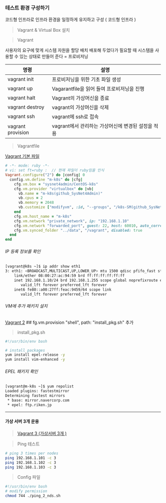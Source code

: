 ### 테스트 환경 구성하기

코드형 인프라로 인프라 환경을 일정하게 유지하고 구성 ( 코드형 인프라 ) 



>  Vagrant & Virtual Box 설치



> Vagrant 

사용자의 요구에 맞게 시스템 자원을 할당 배치 배포해 두었다가 필요할 때 시스템을 사용할 수 있는 상태로 만들어 준다 = 프로비저닝 

| 명령                | 설명                              |
| ----------------- | ------------------------------- |
| vagrant init      | 프로비저닝을 위한 기초 파일 생성              |
| vagrant up        | Vagarantfile을 읽어 들여 프로비저닝을 진행   |
| vagrant halt      | Vagrant의 가상머신을 종료               |
| vagrant destroy   | vagrant의 가상머신을 삭제               |
| vagrant ssh       | vagrant에 ssh로 접속                |
| vagrant provision | vagrant에서 관리하는 가상머신에 변경된 설정을 적용 |



> Vagrantfile

[Vagrant 기본 파일](./Vagrantfile_1) 

```ruby
# -*- mode: ruby -*- 
# vi: set ft=ruby :  // 현재 파일이 ruby임을 인식
Vagrant.configure("2") do |config| 0
  config.vm.define "m-k8s" do |cfg|
    cfg.vm.box = "sysnet4admin/CentOS-k8s"
    cfg.vm.provider "virtualbox" do |vb|
      vb.name = "m-k8s(github_SysNet4Admin)"
      vb.cpus = 2
      vb.memory = 2048
      vb.customize ["modifyvm", :id, "--groups", "/k8s-SM(github_SysNet4Admin)"]
    end
    cfg.vm.host_name = "m-k8s"
    cfg.vm.network "private_network", ip: "192.168.1.10"
    cfg.vm.network "forwarded_port", guest: 22, host: 60010, auto_correct: true, id: "ssh"
    cfg.vm.synced_folder "../data", "/vagrant", disabled: true
  end
end
```



###### IP 등록 정보를 확인 

```bash
[vagrant@k8s ~]$ ip addr show eth1
3: eth1: <BROADCAST,MULTICAST,UP,LOWER_UP> mtu 1500 qdisc pfifo_fast state UP group default qlen 1000
    link/ether 08:00:27:ac:94:59 brd ff:ff:ff:ff:ff:ff
    inet 192.168.1.10/24 brd 192.168.1.255 scope global noprefixroute eth1
       valid_lft forever preferred_lft forever
    inet6 fe80::a00:27ff:feac:9459/64 scope link
       valid_lft forever preferred_lft forever
```



###### VM에 추가 패키지 설치

[Vagrant 2](./Vagrantfile_2)   ##  fg.vm.provision "shell", path: "install_pkg.sh" 추가 

> install_pkg.sh

```sh
#!/usr/bin/env bash

# install packages 
yum install epel-release -y
yum install vim-enhanced -y
```



###### EPEL 패키지 확인

```bash
[vagrant@m-k8s ~]$ yum repolist
Loaded plugins: fastestmirror
Determining fastest mirrors
 * base: mirror.navercorp.com
 * epel: ftp.riken.jp
```

---

#### 가상 서버 3개 운용 

> [Vagrant 3 (가상서버 3개 ) ](./Vagrantfile_3) 



> Ping 테스트

```sh
# ping 3 times per nodes
ping 192.168.1.101 -c 3
ping 192.168.1.102 -c 3
ping 192.168.1.103 -c 3
```



> Config 파일

```sh
#!/usr/bin/env bash
# modify permission  
chmod 744 ./ping_2_nds.sh
```

